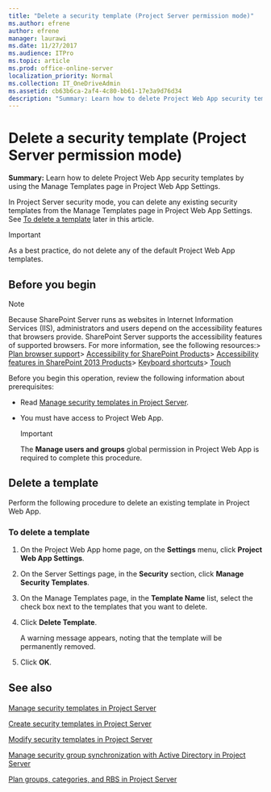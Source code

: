 ```yaml
---
title: "Delete a security template (Project Server permission mode)"
ms.author: efrene
author: efrene
manager: laurawi
ms.date: 11/27/2017
ms.audience: ITPro
ms.topic: article
ms.prod: office-online-server
localization_priority: Normal
ms.collection: IT_OneDriveAdmin
ms.assetid: cb63b6ca-2af4-4c80-bb61-17e3a9d76d34
description: "Summary: Learn how to delete Project Web App security templates by using the Manage Templates page in Project Web App Settings."
---
```


# Delete a security template (Project Server permission mode)
 
 **Summary:** Learn how to delete Project Web App security templates by using the Manage Templates page in Project Web App Settings.
  
In Project Server security mode, you can delete any existing security templates from the Manage Templates page in Project Web App Settings. See [To delete a template](delete-a-security-template-project-server-permission-mode.md#proc) later in this article.
  
> [!IMPORTANT]
> As a best practice, do not delete any of the default Project Web App templates. 
  
## Before you begin

> [!NOTE]
>  Because SharePoint Server runs as websites in Internet Information Services (IIS), administrators and users depend on the accessibility features that browsers provide. SharePoint Server supports the accessibility features of supported browsers. For more information, see the following resources:> [Plan browser support](https://go.microsoft.com/fwlink/p/?LinkId=246502)> [Accessibility for SharePoint Products](http://technet.microsoft.com/library/94ad4316-1077-400a-b17e-a2085a5a7312.aspx)> [Accessibility features in SharePoint 2013 Products](https://go.microsoft.com/fwlink/p/?LinkId=246501)> [Keyboard shortcuts](https://go.microsoft.com/fwlink/p/?LinkID=246504)> [Touch](https://go.microsoft.com/fwlink/p/?LinkId=246506)
  
Before you begin this operation, review the following information about prerequisites:
  
- Read [Manage security templates in Project Server](manage-security-templates-in-project-server.md).
    
- You must have access to Project Web App.
    
    > [!IMPORTANT]
    > The **Manage users and groups** global permission in Project Web App is required to complete this procedure.
  
## Delete a template

Perform the following procedure to delete an existing template in Project Web App.
  
### To delete a template

1. On the Project Web App home page, on the **Settings** menu, click **Project Web App Settings**.
    
2. On the Server Settings page, in the **Security** section, click **Manage Security Templates**.
    
3. On the Manage Templates page, in the **Template Name** list, select the check box next to the templates that you want to delete.
    
4. Click **Delete Template**. 
    
    A warning message appears, noting that the template will be permanently removed. 
    
5. Click **OK**.
    
## See also

#### 

[Manage security templates in Project Server](manage-security-templates-in-project-server.md)
  
[Create security templates in Project Server](create-security-templates-in-project-server.md)
  
[Modify security templates in Project Server](modify-security-templates-in-project-server.md)
  
[Manage security group synchronization with Active Directory in Project Server](manage-security-group-synchronization-with-active-directory-in-project-server.md)
  
[Plan groups, categories, and RBS in Project Server](plan-groups-categories-and-rbs-in-project-server.md)

